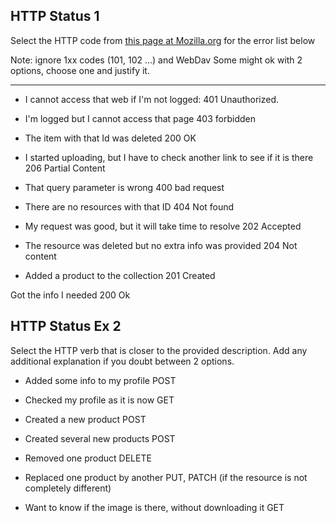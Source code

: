 ##  HTTP Status 1

Select the HTTP code from [this page at Mozilla.org](https://developer.mozilla.org/en-US/docs/Web/HTTP/Status)
for the error list below

Note: ignore 1xx codes (101, 102 ...) and WebDav
Some might ok with 2 options, choose one and justify it.

----

* I cannot access that web if I'm not logged:
  401 Unauthorized.

* I'm logged but I cannot access that page
  403 forbidden

* The item with that Id was deleted
  200 OK

* I started uploading, but I have to check another link to see if it is there
  206 Partial Content

* That query parameter is wrong
  400 bad request

* There are no resources with that ID
  404 Not found

* My request was good, but it will take time to resolve
  202 Accepted

* The resource was deleted but no extra info was provided
  204 Not content

* Added a product to the collection
  201 Created

Got the info I needed
  200 Ok



## HTTP Status Ex 2

Select the HTTP verb that is closer to the provided description.
Add any additional explanation if you doubt between 2 options.

* Added some info to my profile
  POST
 
* Checked my profile as it is now
  GET

* Created a new product
  POST

* Created several new products
  POST

* Removed one product
  DELETE

* Replaced one product by another
  PUT, PATCH (if the resource is not completely different)

* Want to know if the image is there, without downloading it
  GET